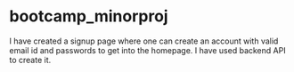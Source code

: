 # bootcamp_minorproj
I have created a signup page where one can create an account with valid email id and passwords to get into the homepage. I have used backend API to create it.
